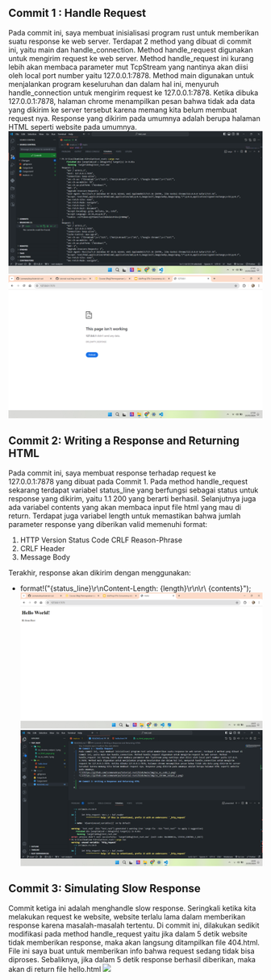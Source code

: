 ## Commit 1 : Handle Request
Pada commit ini, saya membuat inisialisasi program rust untuk memberikan suatu response ke web server. Terdapat 2 method yang dibuat di commit ini, yaitu main dan handle_connection. Method handle_request digunakan untuk mengirim request ke web server. Method handle_request ini kurang lebih akan membaca parameter mut TcpStream yang nantinya akan diisi oleh local port number yaitu 127.0.0.1:7878. Method main digunakan untuk menjalankan program keseluruhan dan dalam hal ini, menyuruh handle_connection untuk mengirim request ke 127.0.0.1:7878. Ketika dibuka 127.0.0.1:7878, halaman chrome menampilkan pesan bahwa tidak ada data yang dikirim ke server tersebut karena memang kita belum membuat request nya. Response yang dikirim pada umumnya adalah berupa halaman HTML seperti website pada umumnya. 
![](https://github.com/LesmanaArya/tutorial-rust/blob/main/img/ss_vs_code_1.png)
![](https://github.com/LesmanaArya/tutorial-rust/blob/main/img/ss_chrome_output_1.png)

## Commit 2: Writing a Response and Returning HTML
Pada commit ini, saya membuat response terhadap request ke 127.0.0.1:7878 yang dibuat pada Commit 1. Pada method handle_request sekarang terdapat variabel status_line yang berfungsi sebagai status untuk response yang dikirim, yaitu 1.1 200 yang berarti berhasil. Selanjutnya juga ada variabel contents yang akan membaca input file html yang mau di return. Terdapat juga variabel length untuk memastikan bahwa jumlah parameter response yang diberikan valid memenuhi format:
1. HTTP Version Status Code CRLF Reason-Phrase
2. CRLF Header
3. Message Body

Terakhir, response akan dikirim dengan menggunakan:
- format!("{status_line}\r\nContent-Length: {length}\r\n\r\ {contents}");
![](https://github.com/LesmanaArya/tutorial-rust/blob/main/img/ss_html_page_2.png)
![](https://github.com/LesmanaArya/tutorial-rust/blob/main/img/ss_vs_code_2.png)

## Commit 3: Simulating Slow Response
Commit ketiga ini adalah menghandle slow response. Seringkali ketika kita melakukan request ke website, website terlalu lama dalam memberikan response karena masalah-masalah tertentu. Di commit ini, dilakukan sedikit modifikasi pada method handle_request yaitu jika dalam 5 detik website tidak memberikan response, maka akan langsung ditampilkan file 404.html. File ini saya buat untuk memberikan info bahwa request sedang tidak bisa diproses. Sebaliknya, jika dalam 5 detik response berhasil diberikan, maka akan di return file hello.html
![](https://github.com/LesmanaArya/tutorial-rust/blob/main/img/ss_html_not_found_.png)